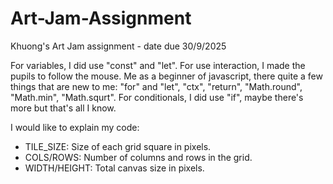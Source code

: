 # Art-Jam-Assignment
Khuong's Art Jam assignment - date due 30/9/2025

For variables, I did use "const" and "let".
For use interaction, I made the pupils to follow the mouse.
Me as a beginner of javascript, there quite a few things that are new to me: "for" and "let", "ctx", "return", "Math.round", "Math.min", "Math.squrt".
For conditionals, I did use "if", maybe there's more but that's all I know.

I would like to explain my code:

- TILE_SIZE: Size of each grid square in pixels.
- COLS/ROWS: Number of columns and rows in the grid.
- WIDTH/HEIGHT: Total canvas size in pixels.


